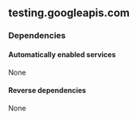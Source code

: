 ## testing.googleapis.com

### Dependencies

#### Automatically enabled services

None

#### Reverse dependencies

None
